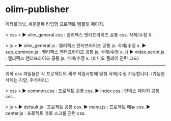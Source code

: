 # olim-publisher

메타플래닛, 세운블록 타입형 프로젝트 템플릿 페이지.

< css >
▶ olim_general.css : 엘리펙스 엔터프라이즈 공통 css. 삭제/수정 X.

< js >
▶ olim_general.js : 엘리펙스 엔터프라이즈 공통 js. 삭제/수정 x.
▶ sub_common.js : 엘리펙스 엔터프라이즈 공통 js. 삭제/수정 x. ()
▶ video.script.js : 엘리펙스 엔터프라이즈 공통 js. 삭제/수정 x. (비디오 플레이 관련 코드)

---

이하 css 파일들은 각 프로젝트의 세부 작업사항에 맞춰 삭제/수정 가능합니다. (가능한 삭제는 지양, 주석처리.)

< css >
▶ common.css : 프로젝트 공통 css.
▶ index.css : 인덱스 페이지 공통 css.

< js >
▶ default.js : 프로젝트 공통 css.
▶ menu.js : 프로젝트 메뉴 css.
▶ center.js : 프로젝트 가로 스크롤 관련 css.
